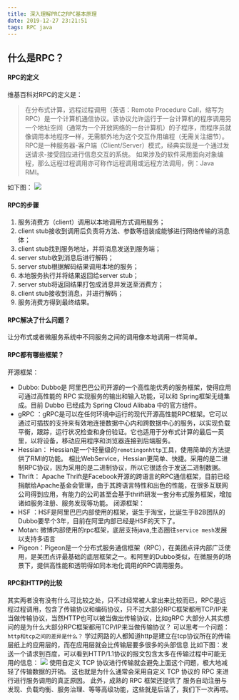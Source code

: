 ```yaml
---
title: 深入理解PRC之RPC基本原理
date: 2019-12-27 23:21:51
tags: RPC java
---
```



## 什么是RPC？
#### RPC的定义
维基百科对RPC的定义是：

>在分布式计算，远程过程调用（英语：Remote Procedure Call，缩写为 RPC）是一个计算机通信协议。该协议允许运行于一台计算机的程序调用另一个地址空间（通常为一个开放网络的一台计算机）的子程序，而程序员就像调用本地程序一样，无需额外地为这个交互作用编程（无需关注细节）。RPC是一种服务器-客户端（Client/Server）模式，经典实现是一个通过发送请求-接受回应进行信息交互的系统。 
如果涉及的软件采用面向对象编程，那么远程过程调用亦可称作远程调用或远程方法调用，例：Java RMI。

如下图：
![](https://tva1.sinaimg.cn/large/007S8ZIlgy1gdskxf7ow8j30j30luabd.jpg)

#### RPC的步骤
1. 服务消费方（client）调用以本地调用方式调用服务；
2. client stub接收到调用后负责将方法、参数等组装成能够进行网络传输的消息体；
3. client stub找到服务地址，并将消息发送到服务端；
4. server stub收到消息后进行解码；
5. server stub根据解码结果调用本地的服务；
6. 本地服务执行并将结果返回给server stub；
7. server stub将返回结果打包成消息并发送至消费方；
8. client stub接收到消息，并进行解码；
9. 服务消费方得到最终结果。

#### RPC解决了什么问题？
让分布式或者微服务系统中不同服务之间的调用像本地调用一样简单。

#### RPC都有哪些框架？
开源框架：
- Dubbo: Dubbo是 阿里巴巴公司开源的一个高性能优秀的服务框架，使得应用可通过高性能的 RPC 实现服务的输出和输入功能，可以和 Spring框架无缝集成。目前 Dubbo 已经成为 Spring Cloud Alibaba 中的官方组件。
- gRPC ：gRPC是可以在任何环境中运行的现代开源高性能RPC框架。它可以通过可插拔的支持来有效地连接数据中心内和跨数据中心的服务，以实现负载平衡，跟踪，运行状况检查和身份验证。它也适用于分布式计算的最后一英里，以将设备，移动应用程序和浏览器连接到后端服务。
- Hessian： Hessian是一个轻量级的`remotingonhttp`工具，使用简单的方法提供了RMI的功能。 相比WebService，Hessian更简单、快捷。采用的是二进制RPC协议，因为采用的是二进制协议，所以它很适合于发送二进制数据。
- Thrift： Apache Thrift是Facebook开源的跨语言的RPC通信框架，目前已经捐献给Apache基金会管理，由于其跨语言特性和出色的性能，在很多互联网公司得到应用，有能力的公司甚至会基于thrift研发一套分布式服务框架，增加诸如服务注册、服务发现等功能。
闭源框架：
- HSF ：HSF是阿里巴巴内部使用的框架，诞生于淘宝，比诞生于B2B团队的Dubbo要早个3年，目前在阿里内部已经是HSF的天下了。
- Motan: 微博内部使用的rpc框架，底层支持java,生态圈往`service mesh`发展以支持多语言
- Pigeon：Pigeon是一个分布式服务通信框架（RPC），在美团点评内部广泛使用，是美团点评最基础的底层框架之一。和阿里的Dubbo类似，在微服务的场景下，提供高性能和透明得如同本地化调用的RPC调用服务。

#### RPC和HTTP的比较
其实两者没有没有什么可比较之处，只不过经常被人拿出来比较而已，RPC是远程过程调用，包含了传输协议和编码协议，只不过大部分RPC框架都用TCP/IP来当做传输协议，当然HTTP也可以被当做出传输协议，比如gRPC
大部分人其实想问的是为什么大部分RPC框架都用TCP/IP来当做传输协议？
可以思考一个问题：`http和tcp之间的差异是什么？`
学过网路的人都知道http是建立在tcp协议所在的传输层纸上的应用层的，而在应用层就会比传输层要多很多的头部信息
比如下图：发送一个请求到百度，可以看到HTTP/1.1协议的报文包含太多在传输过程中可能无用的信息：
![](https://tva1.sinaimg.cn/large/007S8ZIlgy1gdsle4trqij31d60u0kjl.jpg)
使用自定义 TCP 协议进行传输就会避免上面这个问题，极大地减轻了传输数据的开销。 这也就是为什么通常会采用自定义 TCP 协议的 RPC 来进行进行服务调用的真正原因。
此外，成熟的 RPC 框架还提供了 服务自动注册与发现、负载均衡、服务治理、等等高级功能，这些就是后话了，我们下一次再唠。